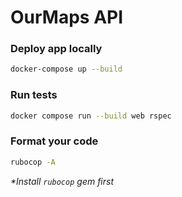 # OurMaps API

### Deploy app locally
```sh
docker-compose up --build
```

### Run tests
```sh
docker compose run --build web rspec
```

### Format your code
```sh
rubocop -A
```
_*Install `rubocop` gem first_
